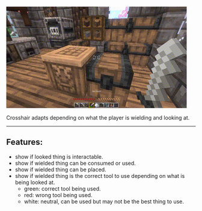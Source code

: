 ![demo_gif](https://github.com/KingTheGuy/adaptive_crosshair/blob/main/repo_assets/demp.gif)

Crosshair adapts depending on what the player is wielding and looking at.

---
## Features:

- show if looked thing is interactable.
- show if wielded thing can be consumed or used.
- show if wielded thing can be placed.
- show if wielded thing is the correct tool to use depending on what is being looked at.
  - green: correct tool being used.
  - red: wrong tool being used.
  - white: neutral, can be used but may not be the best thing to use.
